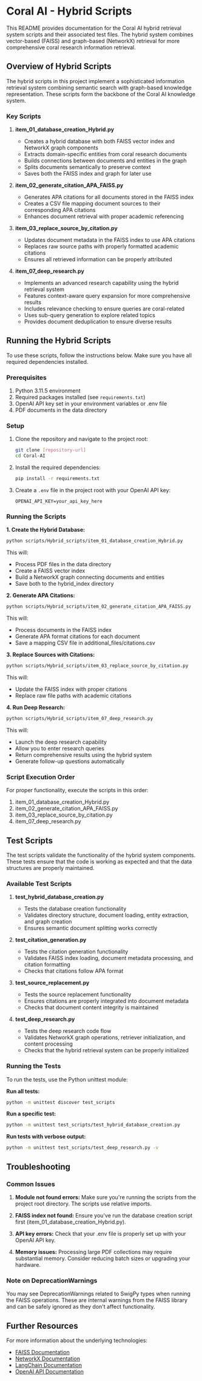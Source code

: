 # Coral AI - Hybrid Scripts

This README provides documentation for the Coral AI hybrid retrieval system scripts and their associated test files. The hybrid system combines vector-based (FAISS) and graph-based (NetworkX) retrieval for more comprehensive coral research information retrieval.

## Overview of Hybrid Scripts

The hybrid scripts in this project implement a sophisticated information retrieval system combining semantic search with graph-based knowledge representation. These scripts form the backbone of the Coral AI knowledge system.

### Key Scripts

1. **item_01_database_creation_Hybrid.py**
   - Creates a hybrid database with both FAISS vector index and NetworkX graph components
   - Extracts domain-specific entities from coral research documents
   - Builds connections between documents and entities in the graph
   - Splits documents semantically to preserve context
   - Saves both the FAISS index and graph for later use

2. **item_02_generate_citation_APA_FAISS.py**
   - Generates APA citations for all documents stored in the FAISS index
   - Creates a CSV file mapping document sources to their corresponding APA citations
   - Enhances document retrieval with proper academic referencing

3. **item_03_replace_source_by_citation.py**
   - Updates document metadata in the FAISS index to use APA citations
   - Replaces raw source paths with properly formatted academic citations
   - Ensures all retrieved information can be properly attributed

4. **item_07_deep_research.py**
   - Implements an advanced research capability using the hybrid retrieval system
   - Features context-aware query expansion for more comprehensive results
   - Includes relevance checking to ensure queries are coral-related
   - Uses sub-query generation to explore related topics
   - Provides document deduplication to ensure diverse results

## Running the Hybrid Scripts

To use these scripts, follow the instructions below. Make sure you have all required dependencies installed.

### Prerequisites

1. Python 3.11.5 environment
2. Required packages installed (see `requirements.txt`)
3. OpenAI API key set in your environment variables or .env file
4. PDF documents in the data directory

### Setup

1. Clone the repository and navigate to the project root:
   ```bash
   git clone [repository-url]
   cd Coral-AI
   ```

2. Install the required dependencies:
   ```bash
   pip install -r requirements.txt
   ```

3. Create a `.env` file in the project root with your OpenAI API key:
   ```
   OPENAI_API_KEY=your_api_key_here
   ```

### Running the Scripts

**1. Create the Hybrid Database:**
```bash
python scripts/Hybrid_scripts/item_01_database_creation_Hybrid.py
```
This will:
- Process PDF files in the data directory
- Create a FAISS vector index
- Build a NetworkX graph connecting documents and entities
- Save both to the hybrid_index directory

**2. Generate APA Citations:**
```bash
python scripts/Hybrid_scripts/item_02_generate_citation_APA_FAISS.py
```
This will:
- Process documents in the FAISS index
- Generate APA format citations for each document
- Save a mapping CSV file in additional_files/citations.csv

**3. Replace Sources with Citations:**
```bash
python scripts/Hybrid_scripts/item_03_replace_source_by_citation.py
```
This will:
- Update the FAISS index with proper citations
- Replace raw file paths with academic citations

**4. Run Deep Research:**
```bash
python scripts/Hybrid_scripts/item_07_deep_research.py
```
This will:
- Launch the deep research capability
- Allow you to enter research queries
- Return comprehensive results using the hybrid system
- Generate follow-up questions automatically

### Script Execution Order

For proper functionality, execute the scripts in this order:
1. item_01_database_creation_Hybrid.py
2. item_02_generate_citation_APA_FAISS.py
3. item_03_replace_source_by_citation.py
4. item_07_deep_research.py

## Test Scripts

The test scripts validate the functionality of the hybrid system components. These tests ensure that the code is working as expected and that the data structures are properly maintained.

### Available Test Scripts

1. **test_hybrid_database_creation.py**
   - Tests the database creation functionality
   - Validates directory structure, document loading, entity extraction, and graph creation
   - Ensures semantic document splitting works correctly

2. **test_citation_generation.py**
   - Tests the citation generation functionality
   - Validates FAISS index loading, document metadata processing, and citation formatting
   - Checks that citations follow APA format

3. **test_source_replacement.py**
   - Tests the source replacement functionality
   - Ensures citations are properly integrated into document metadata
   - Checks that document content integrity is maintained

4. **test_deep_research.py**
   - Tests the deep research code flow
   - Validates NetworkX graph operations, retriever initialization, and content processing
   - Checks that the hybrid retrieval system can be properly initialized

### Running the Tests

To run the tests, use the Python unittest module:

**Run all tests:**
```bash
python -m unittest discover test_scripts
```

**Run a specific test:**
```bash
python -m unittest test_scripts/test_hybrid_database_creation.py
```

**Run tests with verbose output:**
```bash
python -m unittest test_scripts/test_deep_research.py -v
```

## Troubleshooting

### Common Issues

1. **Module not found errors:**
   Make sure you're running the scripts from the project root directory. The scripts use relative imports.

2. **FAISS index not found:**
   Ensure you've run the database creation script first (item_01_database_creation_Hybrid.py).

3. **API key errors:**
   Check that your .env file is properly set up with your OpenAI API key.

4. **Memory issues:**
   Processing large PDF collections may require substantial memory. Consider reducing batch sizes or upgrading your hardware.

### Note on DeprecationWarnings

You may see DeprecationWarnings related to SwigPy types when running the FAISS operations. These are internal warnings from the FAISS library and can be safely ignored as they don't affect functionality.

## Further Resources

For more information about the underlying technologies:

- [FAISS Documentation](https://github.com/facebookresearch/faiss)
- [NetworkX Documentation](https://networkx.org/)
- [LangChain Documentation](https://python.langchain.com/docs/get_started/introduction)
- [OpenAI API Documentation](https://platform.openai.com/docs/introduction) 

